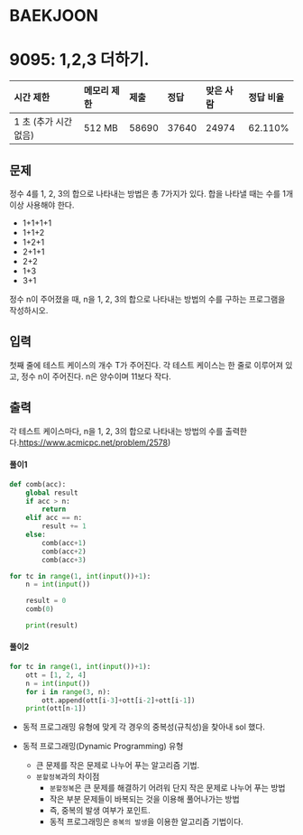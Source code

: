 # BAEKJOON

# 9095: 1,2,3 더하기.

| 시간 제한             | 메모리 제한 | 제출  | 정답  | 맞은 사람 | 정답 비율 |
| :-------------------- | :---------- | :---- | :---- | :-------- | :-------- |
| 1 초 (추가 시간 없음) | 512 MB      | 58690 | 37640 | 24974     | 62.110%   |

## 문제

정수 4를 1, 2, 3의 합으로 나타내는 방법은 총 7가지가 있다. 합을 나타낼 때는 수를 1개 이상 사용해야 한다.

- 1+1+1+1
- 1+1+2
- 1+2+1
- 2+1+1
- 2+2
- 1+3
- 3+1

정수 n이 주어졌을 때, n을 1, 2, 3의 합으로 나타내는 방법의 수를 구하는 프로그램을 작성하시오.

## 입력

첫째 줄에 테스트 케이스의 개수 T가 주어진다. 각 테스트 케이스는 한 줄로 이루어져 있고, 정수 n이 주어진다. n은 양수이며 11보다 작다.

## 출력

각 테스트 케이스마다, n을 1, 2, 3의 합으로 나타내는 방법의 수를 출력한다.https://www.acmicpc.net/problem/2578)

#### 풀이1

```python
def comb(acc):
    global result
    if acc > n:
        return
    elif acc == n:
        result += 1
    else:
        comb(acc+1)
        comb(acc+2)
        comb(acc+3)

for tc in range(1, int(input())+1):
    n = int(input())

    result = 0
    comb(0)

    print(result)
```

#### 풀이2

```python
for tc in range(1, int(input())+1):
    ott = [1, 2, 4]
    n = int(input())
    for i in range(3, n):
        ott.append(ott[i-3]+ott[i-2]+ott[i-1])
    print(ott[n-1])
```

- 동적 프로그래밍 유형에 맞게 각 경우의 중복성(규칙성)을 찾아내 sol 했다.

- 동적 프로그래밍(Dynamic Programming) 유형
  - 큰 문제를 작은 문제로 나누어 푸는 알고리즘 기법.
  - `분할정복`과의 차이점
    - `분할정복`은 큰 문제를 해결하기 어려워 단지 작은 문제로 나누어 푸는 방법
    - 작은 부분 문제들이 바복되는 것을 이용해 풀어나가는 방법
    - 즉, 중복의 발생 여부가 포인트.
    - 동적 프로그래밍은 `중복의 발생`을 이용한 알고리즘 기법이다.

